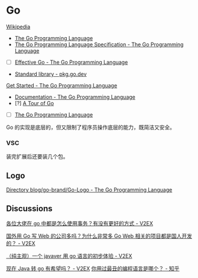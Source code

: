 # Go
[Wikipedia](https://en.wikipedia.org/wiki/Go_(programming_language))

- [The Go Programming Language](https://go.dev/)
- [The Go Programming Language Specification - The Go Programming Language](https://go.dev/ref/spec)
- [ ] [Effective Go - The Go Programming Language](https://go.dev/doc/effective_go)
- [Standard library - pkg.go.dev](https://pkg.go.dev/std)

[Get Started - The Go Programming Language](https://go.dev/learn/)
- [Documentation - The Go Programming Language](https://go.dev/doc/)
- [?] [A Tour of Go](https://go.dev/tour/list)
- [ ] [The Go Programming Language](https://go.dev/tour/welcome/1)

Go 的实现是底层的，但又限制了程序员操作底层的能力，既简洁又安全。

### VSC
装完扩展后还要装几个包。

## Logo
[Directory blog/go-brand/Go-Logo - The Go Programming Language](https://go.dev/blog/go-brand/Go-Logo/)

## Discussions
[各位大佬在 go 中都是怎么使用事务？有没有更好的方式 - V2EX](https://www.v2ex.com/t/836337#r_11405579)

[国外用 Go 写 Web 的公司多吗？为什么非常多 Go Web 相关的项目都是国人开发的？ - V2EX](https://www.v2ex.com/t/837667#reply1)

[（纯主观）一个 javaver 用 go 语言的初步体验 - V2EX](https://www.v2ex.com/t/838094)

[现在 Java 转 go 有希望吗？ - V2EX](https://www.v2ex.com/t/842037#reply62)
[你用过最丑的编程语言是哪个？ - 知乎](https://www.zhihu.com/question/448169628)